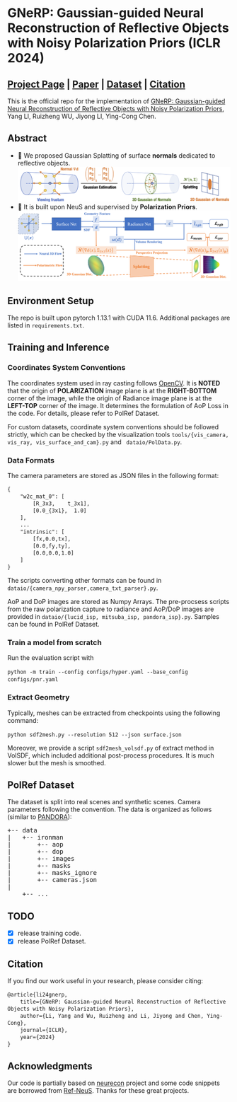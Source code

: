 

# GNeRP: Gaussian-guided Neural Reconstruction of Reflective Objects with Noisy Polarization Priors (ICLR 2024)

## [Project Page](https://yukiumi13.github.io/gnerp_page/) |  [Paper](https://yukiumi13.github.io/gnerp_page/gnerp_camera_ready.pdf) | [Dataset](https://drive.google.com/drive/folders/19j1Px5hT74dpZwKRgX0pfycr35AsbKgj?usp=sharing) | [Citation](##citation)

This is the official repo for the implementation of [GNeRP: Gaussian-guided Neural Reconstruction of
Reflective Objects with Noisy Polarization Priors](https://iclr.cc/virtual/2024/poster/17774), Yang LI, Ruizheng WU, Jiyong LI, Ying-Cong Chen.

## Abstract
* 🚀 We proposed Gaussian Splatting of surface **normals** dedicated to reflective objects.
![Image](docs/normal_splatting.png)
* 🚀 It is built upon NeuS and supervised by **Polarization Priors**.
![Image](docs/pipeline.png)

## Environment Setup
 
The repo is built upon pytorch 1.13.1 with CUDA 11.6. Additional packages are listed in ```requirements.txt```.

## Training and Inference

### Coordinates System Conventions

The coordinates system used in ray casting follows [OpenCV](https://docs.opencv.org/4.x/d9/d0c/group__calib3d.html). It is **NOTED** that the origin of **POLARIZATION** image plane is at the **RIGHT-BOTTOM** corner of the image, while the origin of Radiance image plane is at the **LEFT-TOP** corner of the image. It determines the formulation of AoP Loss in the code. For details, please refer to PolRef Dataset.

For custom datasets, coordinate system conventions should be followed strictly, which can be checked by the visualization tools ```tools/{vis_camera, vis_ray, vis_surface_and_cam}.py``` and ``` dataio/PolData.py```. 

### Data Formats

The camera parameters are stored as JSON files in the following format:

```
{
    "w2c_mat_0": [
        [R_3x3,    t_3x1],
        [0.0_{3x1},  1.0]
    ],
    ...
    "intrinsic": [
        [fx,0.0,tx],
        [0.0,fy,ty],
        [0.0,0.0,1.0]
    ]
}
```
The scripts converting other formats can be found in ```dataio/{camera_npy_parser,camera_txt_parser}.py```.

AoP and DoP images are stored as Numpy Arrays. The pre-procsess scripts from the raw polarization capture to radiance and AoP/DoP images are provided in ```dataio/{lucid_isp, mitsuba_isp, pandora_isp}.py```. Samples can be found in PolRef Dataset.
### Train a model from scratch

Run the evaluation script with

```python -m train --config configs/hyper.yaml --base_config configs/pnr.yaml  ```

### Extract Geometry
Typically, meshes can be extracted from checkpoints using the following command:

```python sdf2mesh.py --resolution 512 --json surface.json  ```

Moreover, we provide a script ```sdf2mesh_volsdf.py```  of extract method in VolSDF, which included additional post-process procedures. It is much slower but the mesh is smoothed.
## PolRef Dataset
The dataset is split into real scenes and synthetic scenes. Camera parameters following the convention. The data is organized as follows (similar to [PANDORA](https://github.com/akshatdave/pandora)):
<pre>
+-- data
|   +-- ironman
|       +-- aop
|       +-- dop
|       +-- images
|       +-- masks
|       +-- masks_ignore
|       +-- cameras.json
|       
    +-- ...
</pre>

## TODO

- [x] release training code.
- [x] release PolRef Dataset.

## Citation


If you find our work useful in your research, please consider citing:

```
@article{li24gnerp,
    title={GNeRP: Gaussian-guided Neural Reconstruction of Reflective Objects with Noisy Polarization Priors},
    author={Li, Yang and Wu, Ruizheng and Li, Jiyong and Chen, Ying-Cong},
    journal={ICLR},
    year={2024}
}
```


## Acknowledgments

Our code is partially based on [neurecon](https://github.com/ventusff/neurecon) project and some code snippets are borrowed from [Ref-NeuS](https://github.com/EnVision-Research/Ref-NeuS). Thanks for these great projects. 
